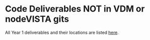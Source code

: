 # Code Deliverables NOT in VDM or nodeVISTA gits

All Year 1 deliverables and their locations are listed [here](https://github.com/vistadataproject/documents/wiki/Deliverable-Status).
